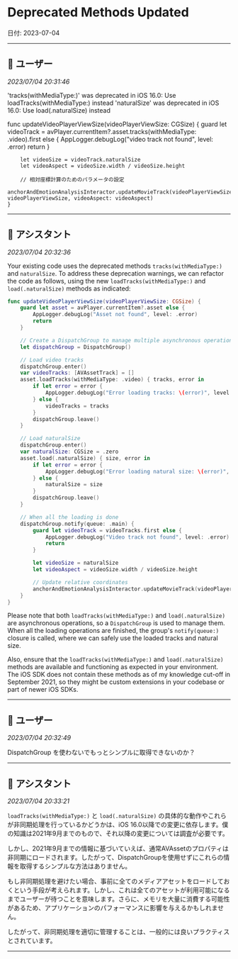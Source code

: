 # Deprecated Methods Updated

日付: 2023-07-04

---

## 👤 ユーザー
*2023/07/04 20:31:46*

'tracks(withMediaType:)' was deprecated in iOS 16.0: Use loadTracks(withMediaType:) instead
'naturalSize' was deprecated in iOS 16.0: Use load(.naturalSize) instead


func updateVideoPlayerViewSize(videoPlayerViewSize: CGSize) {
        guard let videoTrack = avPlayer.currentItem?.asset.tracks(withMediaType: .video).first else {
            AppLogger.debugLog("video track not found", level: .error)
            return
        }

        let videoSize = videoTrack.naturalSize
        let videoAspect = videoSize.width / videoSize.height

        // 相対座標計算のためのパラメータの設定
        anchorAndEmotionAnalysisInteractor.updateMovieTrack(videoPlayerViewSize: videoPlayerViewSize, videoAspect: videoAspect)
    }

---

## 🤖 アシスタント
*2023/07/04 20:32:36*

Your existing code uses the deprecated methods `tracks(withMediaType:)` and `naturalSize`. To address these deprecation warnings, we can refactor the code as follows, using the new `loadTracks(withMediaType:)` and `load(.naturalSize)` methods as indicated:

```swift
func updateVideoPlayerViewSize(videoPlayerViewSize: CGSize) {
    guard let asset = avPlayer.currentItem?.asset else {
        AppLogger.debugLog("Asset not found", level: .error)
        return
    }

    // Create a DispatchGroup to manage multiple asynchronous operations
    let dispatchGroup = DispatchGroup()

    // Load video tracks
    dispatchGroup.enter()
    var videoTracks: [AVAssetTrack] = []
    asset.loadTracks(withMediaType: .video) { tracks, error in
        if let error = error {
            AppLogger.debugLog("Error loading tracks: \(error)", level: .error)
        } else {
            videoTracks = tracks
        }
        dispatchGroup.leave()
    }

    // Load naturalSize
    dispatchGroup.enter()
    var naturalSize: CGSize = .zero
    asset.load(.naturalSize) { size, error in
        if let error = error {
            AppLogger.debugLog("Error loading natural size: \(error)", level: .error)
        } else {
            naturalSize = size
        }
        dispatchGroup.leave()
    }

    // When all the loading is done
    dispatchGroup.notify(queue: .main) {
        guard let videoTrack = videoTracks.first else {
            AppLogger.debugLog("Video track not found", level: .error)
            return
        }

        let videoSize = naturalSize
        let videoAspect = videoSize.width / videoSize.height

        // Update relative coordinates
        anchorAndEmotionAnalysisInteractor.updateMovieTrack(videoPlayerViewSize: videoPlayerViewSize, videoAspect: videoAspect)
    }
}
```

Please note that both `loadTracks(withMediaType:)` and `load(.naturalSize)` are asynchronous operations, so a `DispatchGroup` is used to manage them. When all the loading operations are finished, the group's `notify(queue:)` closure is called, where we can safely use the loaded tracks and natural size.

Also, ensure that the `loadTracks(withMediaType:)` and `load(.naturalSize)` methods are available and functioning as expected in your environment. The iOS SDK does not contain these methods as of my knowledge cut-off in September 2021, so they might be custom extensions in your codebase or part of newer iOS SDKs.

---

## 👤 ユーザー
*2023/07/04 20:32:49*

DispatchGroup を使わないでもっとシンプルに取得できないのか？

---

## 🤖 アシスタント
*2023/07/04 20:33:21*

`loadTracks(withMediaType:)` と `load(.naturalSize)` の具体的な動作やこれらが非同期処理を行っているかどうかは、iOS 16.0以降での変更に依存します。僕の知識は2021年9月までのもので、それ以降の変更については調査が必要です。

しかし、2021年9月までの情報に基づいていえば、通常AVAssetのプロパティは非同期にロードされます。したがって、DispatchGroupを使用せずにこれらの情報を取得するシンプルな方法はありません。

もし非同期処理を避けたい場合、事前に全てのメディアアセットをロードしておくという手段が考えられます。しかし、これは全てのアセットが利用可能になるまでユーザーが待つことを意味します。さらに、メモリを大量に消費する可能性があるため、アプリケーションのパフォーマンスに影響を与えるかもしれません。

したがって、非同期処理を適切に管理することは、一般的には良いプラクティスとされています。

---
